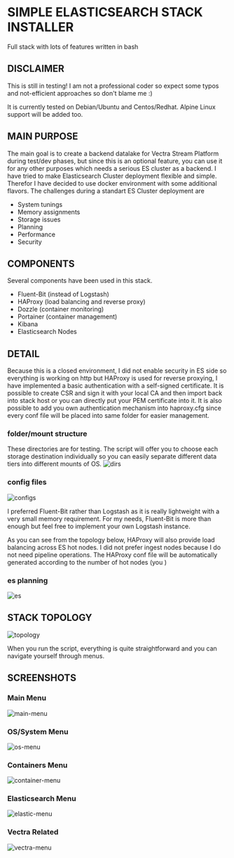 # SIMPLE ELASTICSEARCH STACK INSTALLER
Full stack with lots of features written in bash

## DISCLAIMER
This is still in testing! I am not a professional coder so expect some typos and not-efficient approaches so don't blame me :)

It is currently tested on Debian/Ubuntu and Centos/Redhat. Alpine Linux support will be added too.

## MAIN PURPOSE
The main goal is to create a backend datalake for Vectra Stream Platform during test/dev phases, but since this is an optional feature, you can use it for any other purposes which needs a serious ES cluster as a backend.
I have tried to make Elasticsearch Cluster deployment flexible and simple. Therefor I have decided to use docker environment with some additional flavors.
The challenges during a standart ES Cluster deployment are
  - System tunings
  - Memory assignments
  - Storage issues
  - Planning
  - Performance
  - Security

## COMPONENTS
Several components have been used in this stack.
  - Fluent-Bit (instead of Logstash)
  - HAProxy (load balancing and reverse proxy)
  - Dozzle (container monitoring)
  - Portainer (container management)
  - Kibana
  - Elasticsearch Nodes

## DETAIL
Because this is a closed environment, I did not enable security in ES side so everything is working on http but HAProxy is used for reverse proxying, I have implemented a basic authentication with a self-signed certificate. It is possible to create CSR and sign it with your local CA and then import back into stack host or you can directly put your PEM certificate into it. It is also possible to add you own authentication mechanism into haproxy.cfg since every conf file will be placed into same folder for easier management.

### folder/mount structure
These directories are for testing. The script will offer you to choose each storage destination individually so you can easily separate different data tiers into different mounts of OS.
![dirs](./screenshots/folders.png)

### config files
![configs](./screenshots/config-files.png)

I preferred Fluent-Bit rather than Logstash as it is really lightweight with a very small memory requirement. For my needs, Fluent-Bit is more than enough but feel free to implement your own Logstash instance.

As you can see from the topology below, HAProxy will also provide load balancing across ES hot nodes. I did not prefer ingest nodes because I do not need pipeline operations. The HAProxy conf file will be automatically generated according to the number of hot nodes (you )

### es planning
![es](./screenshots/es-planning.png)


## STACK TOPOLOGY

![topology](./screenshots/stack-topology.svg)

When you run the script, everything is quite straightforward and you can navigate yourself through menus.

## SCREENSHOTS

### Main Menu
![main-menu](./screenshots/main-menu.png)

### OS/System Menu
![os-menu](./screenshots/os_system-menu.png)

### Containers Menu
![container-menu](./screenshots/container-menu.png)

### Elasticsearch Menu
![elastic-menu](./screenshots/elastic-menu.png)

### Vectra Related
![vectra-menu](./screenshots/vectra-menu.png)